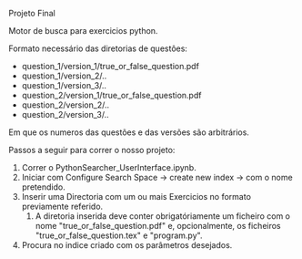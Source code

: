 Projeto Final

Motor de busca para exercicios python.

Formato necessário das diretorias de questôes:

* question_1/version_1/true_or_false_question.pdf
* question_1/version_2/..
* question_1/version_3/..
* question_2/version_1/true_or_false_question.pdf
* question_2/version_2/..
* question_2/version_3/..

Em que os numeros das questões e das versões são arbitrários.

Passos a seguir para correr o nosso projeto:

1. Correr o PythonSearcher_UserInterface.ipynb.
1. Iniciar com Configure Search Space -> create new index -> com o nome pretendido.
1. Inserir uma Directoria com um ou mais Exercicios no formato previamente referido.
    1. A diretoria inserida deve conter obrigatóriamente um ficheiro com o nome "true_or_false_question.pdf" e, opcionalmente, os ficheiros "true_or_false_question.tex" e "program.py".
1. Procura no indice criado com os parâmetros desejados.
